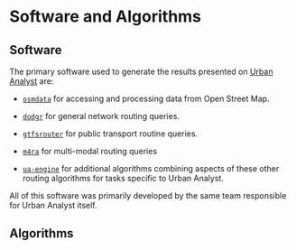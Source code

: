 # Software and Algorithms

## Software

The primary software used to generate the results presented on [Urban Analyst](https://urbananalyst.city) are:

- [`osmdata`](https://docs.ropensci.org/osmdata) for accessing and processing
  data from Open Street Map.

- [`dodgr`](https://UrbanAnalyst.github.io/dodgr) for general network routing queries.

- [`gtfsrouter`](https://UrbanAnalyst.github.io/gtfsrouter) for public transport routine queries.

- [`m4ra`](https://UrbanAnalyst.github.io/m4ra) for multi-modal routing queries

- [`ua-engine`](https://github.com/UrbanAnalyst/ua-engine) for additional
  algorithms combining aspects of these other routing algorithms for tasks
  specific to Urban Analyst.

All of this software was primarily developed by the same team responsible for
Urban Analyst itself.

## Algorithms


